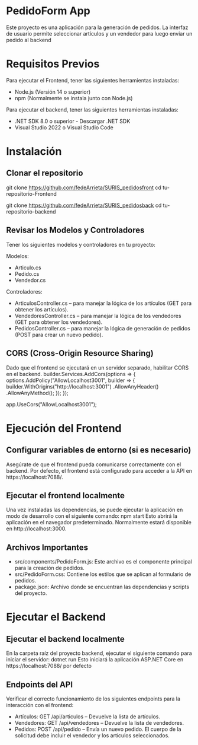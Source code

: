 # PedidoForm App

Este proyecto es una aplicación para la generación de pedidos. 
La interfaz de usuario permite seleccionar artículos y un vendedor para luego enviar un pedido al backend

# Requisitos Previos

Para ejecutar el Frontend, tener las siguientes herramientas instaladas:
* Node.js (Versión 14 o superior)
* npm (Normalmente se instala junto con Node.js)

Para ejecutar el backend, tener las siguientes herramientas instaladas:
* .NET SDK 8.0 o superior - Descargar .NET SDK
* Visual Studio 2022 o Visual Studio Code 

# Instalación

## Clonar el repositorio
git clone https://github.com/fedeArrieta/SURIS_pedidosfront
cd tu-repositorio-Frontend

git clone https://github.com/fedeArrieta/SURIS_pedidosback
cd tu-repositorio-backend

## Revisar los Modelos y Controladores 

Tener los siguientes modelos y controladores en tu proyecto:

Modelos:
* Articulo.cs
* Pedido.cs
* Vendedor.cs

Controladores:
* ArticulosController.cs – para manejar la lógica de los artículos (GET para obtener los artículos).
* VendedoresController.cs – para manejar la lógica de los vendedores (GET para obtener los vendedores).
* PedidosController.cs – para manejar la lógica de generación de pedidos (POST para crear un nuevo pedido).

## CORS (Cross-Origin Resource Sharing) 

Dado que el frontend se ejecutará en un servidor separado, habilitar CORS en el backend.
builder.Services.AddCors(options =>
{
    options.AddPolicy("AllowLocalhost3001",
        builder =>
        {
            builder.WithOrigins("http://localhost:3001")
                   .AllowAnyHeader()
                   .AllowAnyMethod();
        });
});

app.UseCors("AllowLocalhost3001");

# Ejecución del Frontend

## Configurar variables de entorno (si es necesario) 

Asegúrate de que el frontend pueda comunicarse correctamente con el backend. 
Por defecto, el frontend está configurado para acceder a la API en https://localhost:7088/.

## Ejecutar el frontend localmente 

Una vez instaladas las dependencias, se puede ejecutar la aplicación en modo de desarrollo con el siguiente comando:
npm start
Esto abrirá la aplicación en el  navegador predeterminado. Normalmente estará disponible en http://localhost:3000.

## Archivos Importantes 

* src/components/PedidoForm.js: Este archivo es el componente principal para la creación de pedidos.
* src/PedidoForm.css: Contiene los estilos que se aplican al formulario de pedidos.
* package.json: Archivo donde se encuentran las dependencias y scripts del proyecto.

# Ejecutar el Backend

## Ejecutar el backend localmente 

En la carpeta raíz del proyecto backend, ejecutar el siguiente comando para iniciar el servidor:
dotnet run
Esto iniciará la aplicación ASP.NET Core en https://localhost:7088/ por defecto

## Endpoints del API 

Verificar el correcto funcionamiento de los siguientes endpoints para la interacción con el frontend:

* Artículos: GET /api/articulos – Devuelve la lista de artículos.
* Vendedores: GET /api/vendedores – Devuelve la lista de vendedores.
* Pedidos: POST /api/pedido – Envía un nuevo pedido. El cuerpo de la solicitud debe incluir el vendedor y los artículos seleccionados.
